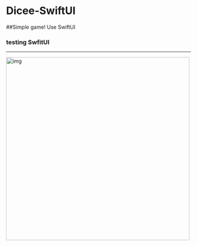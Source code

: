# Dicee-SwiftUI
##Simple game! Use SwiftUI
### testing SwfitUI

---

<img src="EmojiGame/RollGame.png" alt="img" width="500"/>


